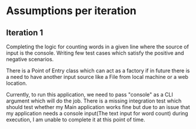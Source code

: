 # Assumptions per iteration

## Iteration 1

Completing the logic for counting words in a given line where the source of input is the console.
Writing few test cases which satisfy the positive and negative scenarios.

There is a Point of Entry class which can act as a factory if in future there is a need to have another input source like a File from local machine or a web location.

Currently, to run this application, we need to pass "console" as a CLI argument which will do the job.
There is a missing integration test which should test whether my Main application works fine but due to an issue that my application needs a console input(The text input for word count) during execution, I am unable to complete it at this point of time.